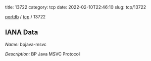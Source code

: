 title: 13722
category: tcp
date: 2022-02-10T22:46:10
slug: tcp/13722

[portdb](/) / [tcp](/category/tcp.html) / 13722


## IANA Data

_Name:_ bpjava-msvc

_Description:_ BP Java MSVC Protocol


